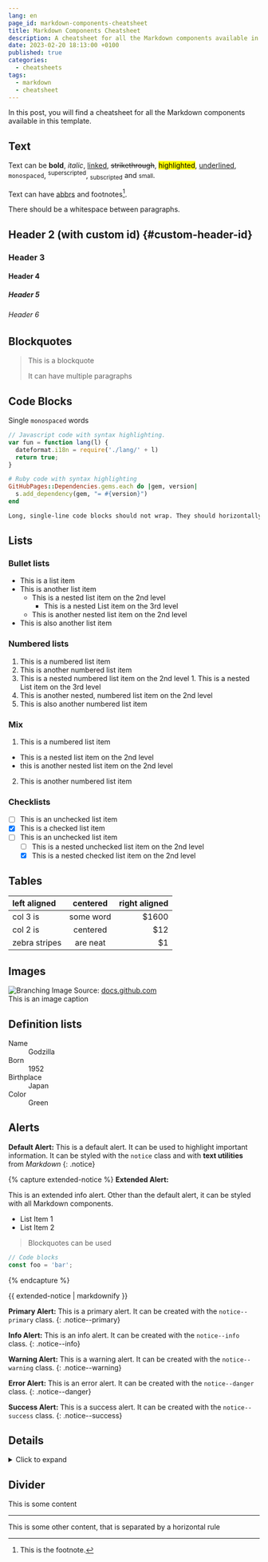 ```yaml
---
lang: en
page_id: markdown-components-cheatsheet
title: Markdown Components Cheatsheet
description: A cheatsheet for all the Markdown components available in this template.
date: 2023-02-20 18:13:00 +0100
published: true
categories:
  - cheatsheets
tags:
  - markdown
  - cheatsheet
---
```


In this post, you will find a cheatsheet for all the Markdown components available in this template.

## Text

Text can be **bold**, _italic_, [linked](#), ~~strikethrough~~, <mark>highlighted</mark>, <ins>underlined</ins>, `monospaced`, <sup>superscripted</sup>, <sub>subscripted</sub> and <small>small</small>.

Text can have <abbr title="abbreviations">abbrs</abbr> and footnotes[^1].

There should be a whitespace between paragraphs.

[^1]: This is the footnote.

## Header 2 (with custom id) {#custom-header-id}

### Header 3

#### Header 4

##### Header 5

###### Header 6

## Blockquotes

> This is a blockquote
>
> It can have multiple paragraphs

## Code Blocks

Single `monospaced` words

```js
// Javascript code with syntax highlighting.
var fun = function lang(l) {
  dateformat.i18n = require('./lang/' + l)
  return true;
}
```

```ruby
# Ruby code with syntax highlighting
GitHubPages::Dependencies.gems.each do |gem, version|
  s.add_dependency(gem, "= #{version}")
end
```

```txt
Long, single-line code blocks should not wrap. They should horizontally scroll if they are too long. This line should be long enough to demonstrate this.
```

## Lists

### Bullet lists

- This is a list item
- This is another list item
  - This is a nested list item on the 2nd level
    - This is a nested List item on the 3rd level
  - This is another nested list item on the 2nd level
- This is also another list item

### Numbered lists

1. This is a numbered list item
2. This is another numbered list item
  1. This is a nested numbered list item on the 2nd level
    1. This is a nested List item on the 3rd level
  2. This is another nested, numbered list item on the 2nd level
3. This is also another numbered list item

### Mix

1. This is a numbered list item
  - This is a nested list item on the 2nd level
  - this is another nested list item on the 2nd level
2. This is another numbered list item

### Checklists

- [ ] This is an unchecked list item
- [X] This is a checked list item
- [ ] This is an unchecked list item
  - [ ] This is a nested unchecked list item on the 2nd level
  - [X] This is a nested checked list item on the 2nd level

## Tables

| left aligned | centered | right aligned |
| :----------- | :------: | ------------: |
| col 3 is     | some word| $1600         |
| col 2 is     | centered | $12           |
| zebra stripes| are neat | $1            |

## Images

![Branching](https://docs.github.com/assets/cb-23923/images/help/repository/branching.png)
Image Source: [docs.github.com](https://docs.github.com)  
This is an image caption

## Definition lists

<dl>
<dt>Name</dt>
<dd>Godzilla</dd>
<dt>Born</dt>
<dd>1952</dd>
<dt>Birthplace</dt>
<dd>Japan</dd>
<dt>Color</dt>
<dd>Green</dd>
</dl>

## Alerts

**Default Alert:** This is a default alert. It can be used to highlight important information. It can be styled with the `notice` class and with **text utilities** from _Markdown_
{: .notice}

{% capture extended-notice %}
**Extended Alert:**

This is an extended info alert. Other than the default alert, it can be styled with all Markdown components.

- List Item 1
- List Item 2

> Blockquotes
> can be used

```js
// Code blocks
const foo = 'bar';
```

{% endcapture %}

<div class="notice--info">{{ extended-notice | markdownify }}</div>

**Primary Alert:** This is a primary alert. It can be created with the `notice--primary` class.
{: .notice--primary}

**Info Alert:** This is an info alert. It can be created with the `notice--info` class.
{: .notice--info}

**Warning Alert:** This is a warning alert. It can be created with the `notice--warning` class.
{: .notice--warning}

**Error Alert:** This is an error alert. It can be created with the `notice--danger` class.
{: .notice--danger}

**Success Alert:** This is a success alert. It can be created with the `notice--success` class.
{: .notice--success}

## Details

<details>
<summary>Click to expand</summary>
This is a details block. It can be used to hide content that is not essential for the user at first sight.
</details>

## Divider

This is some content

---

This is some other content, that is separated by a horizontal rule
